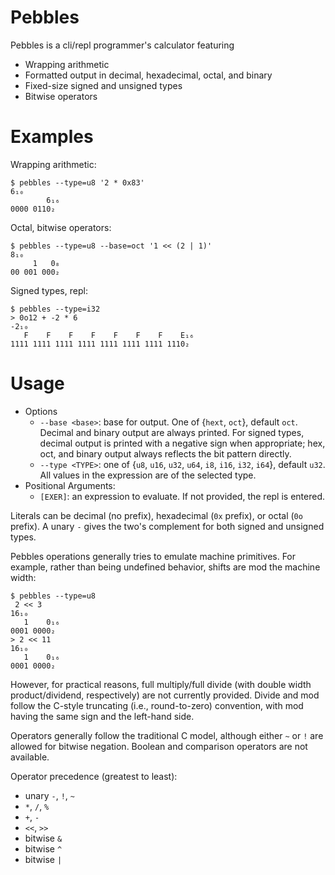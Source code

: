 
# Pebbles

Pebbles is a cli/repl programmer's calculator featuring
- Wrapping arithmetic
- Formatted output in decimal, hexadecimal, octal, and binary
- Fixed-size signed and unsigned types
- Bitwise operators


# Examples

Wrapping arithmetic:

```
$ pebbles --type=u8 '2 * 0x83'
6₁₀
        6₁₆
0000 0110₂
```

Octal, bitwise operators:

```
$ pebbles --type=u8 --base=oct '1 << (2 | 1)'
8₁₀
     1   0₈
00 001 000₂
```

Signed types, repl:

```
$ pebbles --type=i32                         
> 0o12 + -2 * 6
-2₁₀
   F    F    F    F    F    F    F    E₁₆
1111 1111 1111 1111 1111 1111 1111 1110₂
```


# Usage

- Options
    - `--base <base>`: base for output. One of {`hext`, `oct`}, default `oct`. Decimal and binary output are always printed. For signed types, decimal output is printed with a negative sign when appropriate; hex, oct, and binary output always reflects the bit pattern directly.
    - `--type <TYPE>`: one of {`u8`, `u16`, `u32`, `u64`, `i8`, `i16`, `i32`, `i64`}, default `u32`. All values in the expression are of the selected type.
- Positional Arguments:
    - `[EXER]`: an expression to evaluate. If not provided, the repl is entered.

Literals can be decimal (no prefix), hexadecimal (`0x` prefix), or octal (`0o` prefix). A unary `-` gives the two's complement for both signed and unsigned types.

Pebbles operations generally tries to emulate machine primitives. For example, rather than being undefined behavior, shifts are mod the machine width:

```
$ pebbles --type=u8
 2 << 3
16₁₀
   1    0₁₆
0001 0000₂
> 2 << 11
16₁₀
   1    0₁₆
0001 0000₂
```

However, for practical reasons, full multiply/full divide (with double width product/dividend, respectively) are not currently provided. Divide and mod follow the C-style truncating (i.e., round-to-zero) convention, with mod having the same sign and the left-hand side.

Operators generally follow the traditional C model, although either `~` or `!` are allowed for bitwise negation. Boolean and comparison operators are not available.

Operator precedence (greatest to least):

- unary `-`, `!`, `~`
- `*`, `/`, `%`
- `+`, `-`
- `<<`, `>>`
- bitwise `&`
- bitwise `^`
- bitwise `|`


